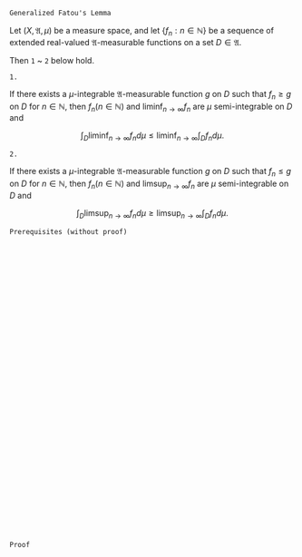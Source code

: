 ```
Generalized Fatou's Lemma
```
Let $(X, \mathfrak{A}, \mu)$ be a measure space, and
let $\{f_n : n\in \mathbb{N}\}$ be a sequence of extended real-valued $\mathfrak{A}$-measurable functions on a set $D\in\mathfrak{A}$.

Then `1` ~ `2` below hold.

`1.`

If there exists a $\mu$-integrable $\mathfrak{A}$-measurable function $g$ on $D$ such that $f_n\geq g$ on $D$ for $n \in \mathbb{N}$, then $f_n(n \in \mathbb{N})$ and $\liminf_{n\rightarrow \infty}f_n$ are $\mu$ semi-integrable on $D$ and

$$
\int_D \liminf_{n \rightarrow \infty} f_n d\mu
\leq
\liminf_{n\rightarrow \infty}
\int_D f_n d\mu.
$$


`2.`

If there exists a $\mu$-integrable $\mathfrak{A}$-measurable function $g$ on $D$ such that $f_n\leq g$ on $D$ for $n \in \mathbb{N}$, then $f_n(n \in \mathbb{N})$ and $\limsup_{n\rightarrow \infty}f_n$ are $\mu$ semi-integrable on $D$ and

$$
\int_D \limsup_{n \rightarrow \infty} f_n d\mu
\geq
\limsup_{n\rightarrow \infty}
\int_D f_n d\mu.
$$

```
Prerequisites (without proof)
```

<br>
<br>
<br>
<br>
<br>
<br>
<br>
<br>
<br>
<br>
<br>
<br>
<br>
<br>
<br>
<br>
<br>
<br>
<br>
<br>
<br>
<br>
<br>
<br>
<br>
<br>
<br>
<br>
<br>
<br>


```
Proof
```
